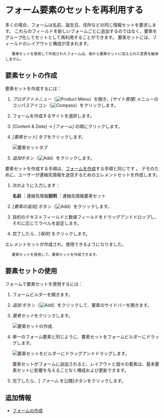 # フォーム要素のセットを再利用する

多くの場合、フォームは名前、誕生日、住所などの同じ情報セットを要求します。 これらのフィールドを新しいフォームごとに追加するのではなく、要素をグループ化してセットとして再利用することができます。 要素セットには、フィールドのレイアウトと構成が含まれます。

``` note::
   要素セットを使用して作成されたフォームは、後から要素セットに加えられた変更を継承しません。
```

## 要素セットの作成

要素セットを作成するには：

1.  *プロダクトメニュー*（![Product Menu](../../../images/icon-product-menu.png)）を開き、*[サイト管理]* メニューのコンパスアイコン（![Compass](../../../images/icon-compass.png)）をクリックします。

2.  フォームを作成するサイトを選択します。

3.  *[Content & Data]* → *[フォーム]* の順にクリックします。

4.  *[要素セット]* タブをクリックします。

    ![要素セットタブ](./reusing-sets-of-form-elements/images/01.png)

5.  *追加*ボタン（![Add](../../../images/icon-add.png)）をクリックします。

要素セットを作成する手順は、[フォームを作成](./creating-forms.md)する手順と同じです 。 デモのために、ユーザーが連絡先情報を送信するためのエレメントセットを作成します。

1.  次のように入力します：

    **名前** ：連絡先情報**説明** ：連絡先情報要素セット

2.  *[要素の追加]* ボタン（![Add](../../../images/icon-add.png)）をクリックします。

3.  目的のテキストフィールドと数値フィールドをドラッグアンドドロップし、それに応じてラベルを設定します。

4.  完了したら、*[保存]* をクリックします。

エレメントセットが作成され、使用できるようになりました。

``` tip::
   要素セットを使用して、要素セットを作成できます。
```

## 要素セットの使用

フォームで要素セットを使用するには：

1.  フォームビルダーを開きます。

2.  *追加* ボタン（![Add](../../../images/icon-add.png)）をクリックして、要素のサイドバーを開きます。

3.  *要素セット*をクリックします。

    ![要素セットの作成.](./reusing-sets-of-form-elements/images/02.png)

4.  単一のフォーム要素と同じように、要素セットをフォームビルダーにドラッグします。

    ![要素セットをビルダーにドラッグアンドドラッグします。](./reusing-sets-of-form-elements/images/03.png)

    要素セットがフォームに追加されると、レイアウトと個々の要素は、基本要素セットに影響を与えることなく構成および更新できます。

5.  完了したら、[ *フォーム* を公開]ボタンをクリックします。

## 追加情報

  - [フォームの作成](./creating-forms.md)
